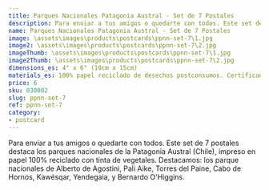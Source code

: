 ```yaml
---
title: Parques Nacionales Patagonia Austral - Set de 7 Postales
description: Para enviar a tus amigos o quedarte con todos. Este set de 7 postales destaca los parques nacionales de la Patagonia Austral (Chile),  impreso en papel 100% reciclado con tinta de vegetales.
name: Parques Nacionales Patagonia Austral - Set de 7 Postales
image: \assets\images\products\postcards\ppnn-set-7\1.jpg
image2: \assets\images\products\postcards\ppnn-set-7\2.jpg
imageThumb: \assets\images\products\postcards\ppnn-set-7\1.jpg
image2Thumb: \assets\images\products\postcards\ppnn-set-7\2.jpg
dimensions_es: 4" x 6" (10cm x 15cm)
materials_es: 100% papel reciclado de desechos postconsumos. Certificado FSC.
price: 6
sku: 030002
slug: ppnn-set-7
ref: ppnn-set-7
category:
- postcard
---
```

Para enviar a tus amigos o quedarte con todos. Este set de 7 postales destaca los parques nacionales de la Patagonia Austral (Chile),  impreso en papel 100% reciclado con tinta de vegetales. Destacamos: los parque nacionales de Alberto de Agostini, Pali Aike, Torres del Paine, Cabo de Hornos, Kawésqar, Yendegaia, y Bernardo O'Higgins.
